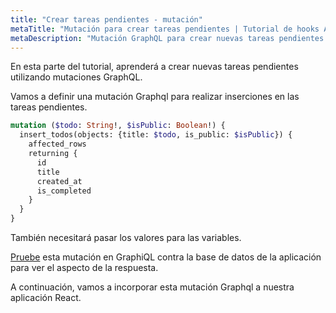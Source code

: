 ```yaml
---
title: "Crear tareas pendientes - mutación"
metaTitle: "Mutación para crear tareas pendientes | Tutorial de hooks Apollo con React en GraphQL"
metaDescription: "Mutación GraphQL para crear nuevas tareas pendientes personales. Pruebe la mutación en GraphiQL, pasando el token de Autorización para obtener resultados autenticados."
---
```


En esta parte del tutorial, aprenderá a crear nuevas tareas pendientes utilizando mutaciones GraphQL.

Vamos a definir una mutación Graphql para realizar inserciones en las tareas pendientes.

```graphql
mutation ($todo: String!, $isPublic: Boolean!) {
  insert_todos(objects: {title: $todo, is_public: $isPublic}) {
    affected_rows
    returning {
      id
      title
      created_at
      is_completed
    }
  }
}
```

También necesitará pasar los valores para las variables.

[Pruebe](https://hasura.io/learn/graphql/graphiql) esta mutación en GraphiQL contra la base de datos de la aplicación para ver el aspecto de la respuesta.

A continuación, vamos a incorporar esta mutación Graphql a nuestra aplicación React.


